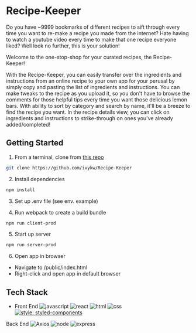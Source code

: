 # Recipe-Keeper
Do you have ~9999 bookmarks of different recipes to sift through every time you want to re-make a recipe you made from the internet? Hate having to watch a youtube video every time to make that one recipe everyone liked? Well look no further, this is your solution!

Welcome to the one-stop-shop for your curated recipes, the Recipe-Keeper!

With the Recipe-Keeper, you can easily transfer over the ingredients and instructions from an online recipe to your own app for your perusal by simply copy and pasting the list of ingredients and instructions. You can make tweaks to the recipe as you upload it, so you don't have to browse the comments for those helpful tips every time you want those delicious lemon bars. With ability to sort by category and search by name, it'll be a breeze to find the recipe you want. In the recipe details view, you can click on ingredients and instructions to strike-through on ones you've already added/completed!


## Getting Started
1. From a terminal, clone from [this repo](https://github.com/ivykw/Recipe-Keeper)

```bash
git clone https://github.com/ivykw/Recipe-Keeper
```

2. Install dependencies

```bash
npm install
```

3. Set up .env file (see env. example)

4. Run webpack to create a build bundle

```bash
npm run client-prod
```

5. Start up server

```bash
npm run server-prod
```

6. Open app in browser

- Navigate to /public/index.html
- Right-click and open app in default browser


## Tech Stack
- Front End
![javascript](https://img.shields.io/badge/JavaScript-323330?style=for-the-badge&logo=javascript&logoColor=F7DF1E)
![react](https://img.shields.io/badge/React-20232A?style=for-the-badge&logo=react&logoColor=61DAFB)
![html](https://img.shields.io/badge/HTML5-E34F26?style=for-the-badge&logo=html5&logoColor=white)
![css](https://img.shields.io/badge/CSS3-1572B6?style=for-the-badge&logo=css3&logoColor=white)
[![style: styled-components](https://img.shields.io/badge/style-%F0%9F%92%85%20styled--components-orange.svg?colorB=daa357&colorA=db748e)](https://github.com/styled-components/styled-components)

 Back End
![Axios](https://img.shields.io/badge/Axios-HTTP%20Requests-orange)
![node](https://img.shields.io/badge/Node.js-339933?style=for-the-badge&logo=nodedotjs&logoColor=white)
![express](https://img.shields.io/badge/Express.js-000000?style=for-the-badge&logo=express&logoColor=white)
